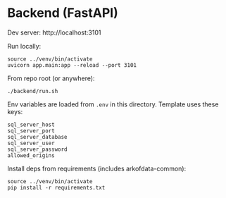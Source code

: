 # Backend (FastAPI)

Dev server: http://localhost:3101

Run locally:

```
source ../venv/bin/activate
uvicorn app.main:app --reload --port 3101
```

From repo root (or anywhere):

```
./backend/run.sh
```

Env variables are loaded from `.env` in this directory. Template uses these keys:

```
sql_server_host
sql_server_port
sql_server_database
sql_server_user
sql_server_password
allowed_origins
```

Install deps from requirements (includes arkofdata-common):

```
source ../venv/bin/activate
pip install -r requirements.txt
```
